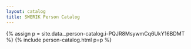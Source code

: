 ```yaml
---
layout: catalog
title: SWERIK Person Catalog
---
```

{% assign p = site.data._person-catalog.i-PQJR8MsywmCq6UkY16BDMT %}
{% include person-catalog.html p=p %}

